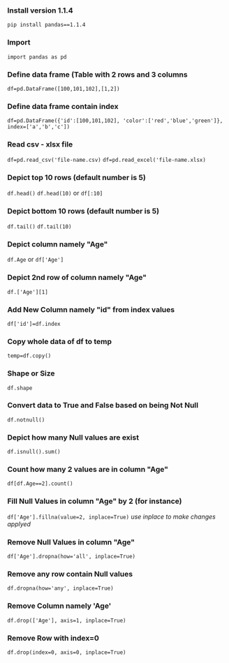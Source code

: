 ### Install version 1.1.4
`pip install pandas==1.1.4`

### Import
`import pandas as pd`

### Define data frame (Table with 2 rows and 3 columns
`df=pd.DataFrame([100,101,102],[1,2])`

### Define data frame contain index
`df=pd.DataFrame({'id':[100,101,102], 'color':['red','blue','green']}, index=['a','b','c'])`

### Read csv - xlsx file
`df=pd.read_csv('file-name.csv)`
`df=pd.read_excel('file-name.xlsx)`

### Depict top 10 rows (default number is 5)
`df.head()`
`df.head(10)` or `df[:10]`

### Depict bottom 10 rows (default number is 5)
`df.tail()`
`df.tail(10)`

### Depict column namely "Age"
`df.Age` or `df['Age']`

### Depict 2nd row of column namely "Age"
`df.['Age'][1]`

### Add New Column namely "id" from index values
`df['id']=df.index`

### Copy whole data of df to temp
`temp=df.copy()`

### Shape or Size
`df.shape`

### Convert data to True and False based on being Not Null
`df.notnull()`

### Depict how many Null values are exist
`df.isnull().sum()`

### Count how many 2 values are in column "Age"
`df[df.Age==2].count()`

### Fill Null Values in column "Age" by 2 (for instance)
`df['Age'].fillna(value=2, inplace=True)` *use inplace to make changes applyed*

### Remove Null Values in column "Age"
`df['Age'].dropna(how='all', inplace=True)`

### Remove any row contain Null values
`df.dropna(how='any', inplace=True)`

### Remove Column namely 'Age'
`df.drop(['Age'], axis=1, inplace=True)`

### Remove Row with index=0
`df.drop(index=0, axis=0, inplace=True)`


